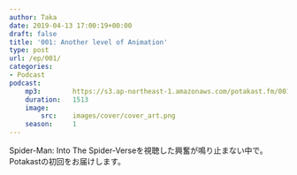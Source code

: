 ```yaml
---
author: Taka
date: 2019-04-13 17:00:19+00:00
draft: false
title: '001: Another level of Animation'
type: post
url: /ep/001/
categories:
- Podcast
podcast:
    mp3:        https://s3.ap-northeast-1.amazonaws.com/potakast.fm/001Re.m4a
    duration:   1513
    image:
        src:    images/cover/cover_art.png
    season:     1
---
```





Spider-Man: Into The Spider-Verseを視聴した興奮が鳴り止まない中で。Potakastの初回をお届けします。



